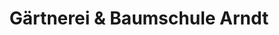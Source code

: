 ---
title: "Gärtnerei & Baumschule Arndt"
url: /letschin/gaertnerei-und-baumschule-arndt/
shop: Garten-Center
---